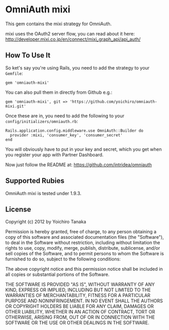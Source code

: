 # OmniAuth mixi

This gem contains the mixi strategy for OmniAuth.

mixi uses the OAuth2 server flow, you can read about it here: http://developer.mixi.co.jp/en/connect/mixi_graph_api/api_auth/

## How To Use It

So ket's say you're using Rails, you need to add the strategy to your `Gemfile`:

    gem 'omniauth-mixi'

You can also pull them in directly from Github e.g.:

    gem 'omniauth-mixi', git => 'https://github.com/yoichiro/omniauth-mixi.git'

Once these are in, you need to add the following to your `config/initializers/omniauth.rb`:

    Rails.application.config.middleware.use OmniAuth::Builder do
      provider :mixi, 'consumer_key', 'consumer_secret'
    end

You will obviously have to put in your key and secret, which you get when you register your app with Partner Dashboard.

Now just follow the README at: https://github.com/intridea/omniauth

## Supported Rubies

OmniAuth mixi is tested under 1.9.3.

## License

Copyright (c) 2012 by Yoichiro Tanaka

Permission is hereby granted, free of charge, to any person obtaining a copy of this software and associated documentation files (the "Software"), to deal in the Software without restriction, including without limitation the rights to use, copy, modify, merge, publish, distribute, sublicense, and/or sell copies of the Software, and to permit persons to whom the Software is furnished to do so, subject to the following conditions:

The above copyright notice and this permission notice shall be included in all copies or substantial portions of the Software.

THE SOFTWARE IS PROVIDED "AS IS", WITHOUT WARRANTY OF ANY KIND, EXPRESS OR IMPLIED, INCLUDING BUT NOT LIMITED TO THE WARRANTIES OF MERCHANTABILITY, FITNESS FOR A PARTICULAR PURPOSE AND NONINFRINGEMENT. IN NO EVENT SHALL THE AUTHORS OR COPYRIGHT HOLDERS BE LIABLE FOR ANY CLAIM, DAMAGES OR OTHER LIABILITY, WHETHER IN AN ACTION OF CONTRACT, TORT OR OTHERWISE, ARISING FROM, OUT OF OR IN CONNECTION WITH THE SOFTWARE OR THE USE OR OTHER DEALINGS IN THE SOFTWARE.